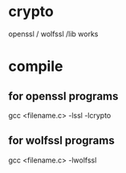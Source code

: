 # crypto
openssl / wolfssl /lib works

# compile

## for openssl programs

gcc <filename.c> -lssl -lcrypto

## for wolfssl programs

gcc <filename.c> -lwolfssl
